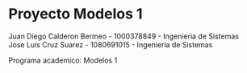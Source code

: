 # Proyecto Modelos 1

Juan Diego Calderon Bermeo - 1000378849 - Ingenieria de Sistemas <br>
Jose Luis Cruz Suarez - 1080691015 - Ingenieria de Sistemas<br>

Programa academico: Modelos 1
